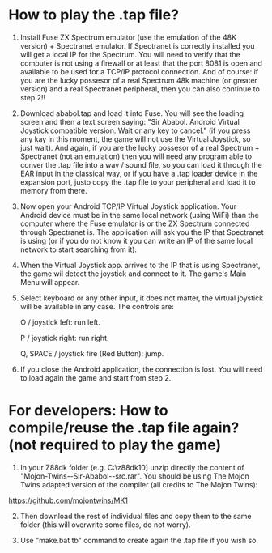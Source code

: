 # How to play the .tap file?

1. Install Fuse ZX Spectrum emulator (use the emulation of the 48K version)  + Spectranet emulator. If Spectranet is correctly installed you will get a local IP for the Spectrum. You will need to verify that the computer is not using a firewall or at least that the port 8081 is open and available to be used for a TCP/IP protocol connection. And of course: if you are the lucky possesor of a real Spectrum 48k machine (or greater version) and a real Spectranet peripheral, then you can also continue to step 2!!

2. Download ababol.tap and load it into Fuse. You will see the loading screen and then a text screen saying: "Sir Ababol. Android Virtual Joystick compatible version. Wait or any key to cancel." (if you press any kay in this moment, the game will not use the Virtual Joystick, so just wait). And again, if you are the lucky possesor of a real Spectrum + Spectranet (not an emulation) then you will need any program able to conver the .tap file into a wav / sound file, so you can load it through the EAR input in the classical way, or if you have a .tap loader device in the expansion port, justo copy the .tap file to your peripheral and load it to memory from there.

3. Now open your Android TCP/IP Virtual Joystick application. Your Android device must be in the same local network (using WiFi) than the computer where the Fuse emulator is or the ZX Spectrum connected through Spectranet is. The application will ask you the IP that Spectranet is using (or if you do not know it you can write an IP of the same local network to start searching from it).

4. When the Virtual Joystick app. arrives to the IP that is using Spectranet, the game wil detect the joystick and connect to it. The game's Main Menu will appear. 

5. Select keyboard or any other input, it does not matter, the virtual joystick will be available in any case. The controls are:

      O / joystick left: run left.

      P / joystick right: run right.

      Q, SPACE / joystick fire (Red Button): jump.

6. If you close the Android application, the connection is lost. You will need to load again the game and start from step 2.

# For developers: How to compile/reuse the .tap file again? (not required to play the game)

1. In your Z88dk folder (e.g. C:\z88dk10) unzip directly the content of "Mojon-Twins--Sir-Ababol--src.rar". You should be using The Mojon Twins adapted version of the compiler (all credits to The Mojon Twins):

https://github.com/mojontwins/MK1

2. Then download the rest of individual files and copy them to the same folder (this will overwrite some files, do not worry).

3. Use "make.bat tb" command to create again the .tap file if you wish so.


